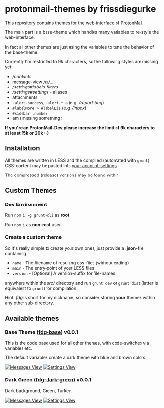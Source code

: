 # protonmail-themes by frissdiegurke

This repository contains themes for the web-interface of [ProtonMail](https://protonmail.ch).

The main part is a base-theme which handles many variables to re-style the web-interface.

In fact all other themes are just using the variables to tune the behavior of the base-theme.

Currently I'm restricted to 9k characters, so the following styles are missing yet:

* */contacts*
* message-view */m/...*
* */settings#labels-filters*
* */settings#settings* - aliases
* attachments
* `.alert-success`, `.alert-* a` (e.g. */report-bug*)
* `#labelMore > #labelLis` (e.g. */inbox*)
* `#sidebar .number`
* am I missing something?

**If you're an ProtonMail-Dev please increase the limit of 9k characters to at least 15k or 20k :-)**

## Installation

All themes are written in LESS and the compiled (automated with `grunt`) CSS-content may be pasted into
[your account-settings](https://protonmail.ch/settings#theme).

The compressed (release) versions may be found within 

## Custom Themes

### Dev Environment

Run `npm i -g grunt-cli` as **root**.

Run `npm i` as **non-root** user.

### Create a custom theme

So it's really simple to create your own ones, just provide a **.json**-file containing
 
 * `name` - The filename of resulting css-files (without ending)
 * `main` - The entry-point of your LESS files
 * `version` - [Optional] A version-suffix for file-names

anywhere within the *src/* directory and run `grunt dev` or `grunt dist` (latter is equivalent to `grunt`) for
compilation.

Hint: *fdg* is short for my nickname, so consider storing **your** themes within any other sub-directory.

## Available themes

### Base Theme ([fdg-base](https://raw.githubusercontent.com/frissdiegurke/protonmail-themes/master/dist/fdg-base-v0.0.1.min.css)) v0.0.1

This is the code base used for all other themes, with code-switches via variables etc.

The default variables create a dark theme with blue and brown colors.

[![Messages View](https://raw.githubusercontent.com/frissdiegurke/protonmail-themes/master/screenshots/base-messages.jpg)](https://raw.githubusercontent.com/frissdiegurke/protonmail-themes/master/screenshots/base-messages.jpg)
[![Settings View](https://raw.githubusercontent.com/frissdiegurke/protonmail-themes/master/screenshots/base-settings.jpg)](https://raw.githubusercontent.com/frissdiegurke/protonmail-themes/master/screenshots/base-settings.jpg)

### Dark Green ([fdg-dark-green](https://raw.githubusercontent.com/frissdiegurke/protonmail-themes/master/dist/fdg-dark-green-v0.0.1.min.css)) v0.0.1

Dark background, Green, Turkey.

[![Messages View](https://raw.githubusercontent.com/frissdiegurke/protonmail-themes/master/screenshots/dark-green-messages.jpg)](https://raw.githubusercontent.com/frissdiegurke/protonmail-themes/master/screenshots/dark-green-messages.jpg)
[![Settings View](https://raw.githubusercontent.com/frissdiegurke/protonmail-themes/master/screenshots/dark-green-settings.jpg)](https://raw.githubusercontent.com/frissdiegurke/protonmail-themes/master/screenshots/dark-green-settings.jpg)
